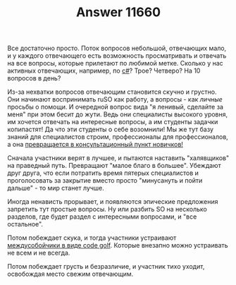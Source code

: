 ﻿---
title: "Answer 11660"
se.owner.user_id: 177221
se.owner.display_name: "PashaPash"
se.owner.link: "https://ru.meta.stackoverflow.com/users/177221/pashapash"
se.answer_id: 11660
se.question_id: 11656
se.post_type: answer
se.is_accepted: False
---
<p>Все достаточно просто. Поток вопросов небольшой, отвечающих мало, и у каждого отвечающего есть возможность просматривать и отвечать на все вопросы, которые прилетают по любимой метке. Сколько у нас активных отвечающих, например, по <a href="https://ru.stackoverflow.com/questions/tagged/c%23" class="post-tag" title="показать вопросы с меткой [c#]" rel="tag">c#</a>? Трое? Четверо? На 10 вопросов в день?</p>
<p>Из-за нехватки вопросов отвечающим становится скучно и грустно. Они начинают воспринимать ruSO как работу, а вопросы - как <em>личные</em> просьбы о помощи. И очередной вопрос вида &quot;я ленивый, сделайте за меня&quot; при этом бесит до жути. Ведь они специалисты высокого уровня, им хочется отвечать на интересные вопросы, а им студенты задачки копипастят! Да что эти студенты о себе возомнили! Мы же тут базу знаний для специалистов строим, профессионалы для профессионалов, а она <a href="https://ru.meta.stackoverflow.com/questions/616/">превращается в консультационный пункт новичков!</a></p>
<p>Сначала участники верят в лучшее, и пытаются наставить &quot;халявщиков&quot; на праведный путь. Превращают &quot;малое благо в большее&quot;. Убеждают друг друга, что если потратить время пятерых специалистов и проголосовать за закрытие вместо просто &quot;минусануть и пойти дальше&quot; - то мир станет лучше.</p>
<p>Иногда ненависть прорывает, и появляются эпические предложения запретить тут простые вопросы. Ну или разбить SO на несколько разделов, где будет раздел с интересными вопросами, и &quot;все остальное&quot;.</p>
<p>Потом побеждает скука, и тогда участники устраивают <a href="https://ru.meta.stackoverflow.com/questions/10370/">междусобойчики в виде code golf</a>. Которые внезапно можно устраивать не всем и не всегда.</p>
<p>Потом побеждает грусть и безразличие, и участник тихо уходит, освобождая место свежим отвечающим.</p>
